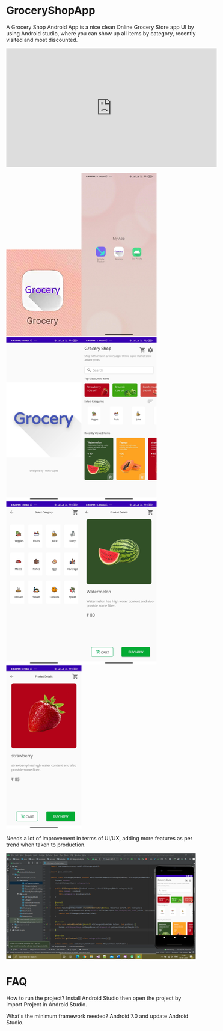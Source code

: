 # GroceryShopApp

A Grocery Shop Android App is a nice clean Online Grocery Store app UI by using Android studio, where you can show up all items by category, recently visited and most discounted. 

<iframe width="560" height="315" src="https://www.youtube.com/embed/BNhjgsp3t94?start=1" frameborder="0" allow="accelerometer; autoplay; clipboard-write; encrypted-media; gyroscope; picture-in-picture" allowfullscreen></iframe>

<img src="/app/src/main/res/drawable/GroceryShopApp1.jpeg" width="200"><img src="/app/src/main/res/drawable/GroceryShopApp7.jpg" width="200">
<img src="/app/src/main/res/drawable/GroceryShopApp2.jpg" width="200"><img src="/app/src/main/res/drawable/GroceryShopApp3.jpg" width="200">
<img src="/app/src/main/res/drawable/GroceryShopApp4.jpg" width="200"><img src="/app/src/main/res/drawable/GroceryShopApp5.jpg" width="200">
<img src="/app/src/main/res/drawable/GroceryShopApp6.jpg" width="200">

Needs a lot of improvement in terms of UI/UX, adding more features as per trend when taken to production.

<img src="/app/src/main/res/drawable/GroceryShopApp8.PNG">

# FAQ
How to run the project?
Install Android Studio then open the project by import Project in Android Studio.

What's the minimum framework needed?
Android 7.0 and update Android Studio.




